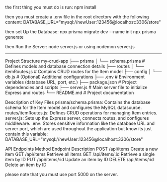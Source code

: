 the first thing you must do is run:
npm install

then you must create a .env file in the root directory with the following content:
DATABASE_URL="mysql://newUser:123456@localhost:3306/store"

then set Up the Database:
npx prisma migrate dev --name init
npx prisma generate

then Run the Server:
node server.js or using nodemon server.js

---------------------------------------------------------------
Project Structure
my-crud-app
├── prisma
│   └── schema.prisma      # Defines models and database connection details
├── routes
│   └── itemRoutes.js      # Contains CRUD routes for the Item model
├── config
│   └── db.js              # (Optional) Additional configurations
├── .env                   # Environment variables (database URL, port, etc.)
├── package.json           # Project dependencies and scripts
├── server.js              # Main server file to initialize Express and routes
└── README.md              # Project documentation

Description of Key Files
prisma/schema.prisma: Contains the database schema for the Item model and configures the MySQL datasource.
routes/itemRoutes.js: Defines CRUD operations for managing Item entries.
server.js: Sets up the Express server, connects routes, and configures middleware.
.env: Stores sensitive information like the database URL and server port, which are used throughout the application but know its just contain this variable:
DATABASE_URL="mysql://newUser:123456@localhost:3306/store"


API Endpoints
Method	Endpoint	Description
POST	/api/items	Create a new item
GET	/api/items	Retrieve all items
GET	/api/items/:id	Retrieve a single item by ID
PUT	/api/items/:id	Update an item by ID
DELETE	/api/items/:id	Delete an item by ID


please note that you must use port 5000 on the server.


